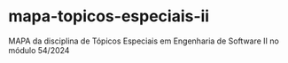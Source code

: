 # mapa-topicos-especiais-ii
MAPA da disciplina de Tópicos Especiais em Engenharia de Software II no módulo 54/2024
